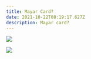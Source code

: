 ```yaml
---
title: Mayar Card?
date: 2021-10-22T08:19:17.627Z
description: Mayar card?
---
```

![](img/front.png)

![](img/simulate.png)
